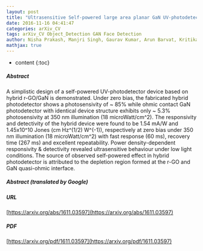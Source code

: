 ```yaml
---
layout: post
title: "Ultrasensitive Self-powered large area planar GaN UV-photodetector using reduced graphene oxide electrodes"
date: 2016-11-16 04:41:47
categories: arXiv_CV
tags: arXiv_CV Object_Detection GAN Face Detection
author: Nisha Prakash, Manjri Singh, Gaurav Kumar, Arun Barvat, Kritika Anand, Prabir Pal, Surinder P. Singh, Suraj P. Khanna
mathjax: true
---
```


* content
{:toc}

##### Abstract
A simplistic design of a self-powered UV-photodetector device based on hybrid r-GO/GaN is demonstrated. Under zero bias, the fabricated hybrid photodetector shows a photosensivity of ~ 85% while ohmic contact GaN photodetector with identical device structure exhibits only ~ 5.3% photosensivity at 350 nm illumination (18 microWatt/cm^2). The responsivity and detectivity of the hybrid device were found to be 1.54 mA/W and 1.45x10^10 Jones (cm Hz^(1/2) W^(-1)), respectively at zero bias under 350 nm illumination (18 microWatt/cm^2) with fast response (60 ms), recovery time (267 ms) and excellent repeatability. Power density-dependent responsivity & detectivity revealed ultrasensitive behaviour under low light conditions. The source of observed self-powered effect in hybrid photodetector is attributed to the depletion region formed at the r-GO and GaN quasi-ohmic interface.

##### Abstract (translated by Google)


##### URL
[https://arxiv.org/abs/1611.03597](https://arxiv.org/abs/1611.03597)

##### PDF
[https://arxiv.org/pdf/1611.03597](https://arxiv.org/pdf/1611.03597)

